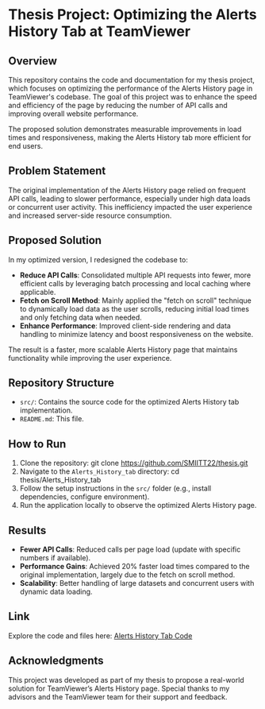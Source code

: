 # Thesis Project: Optimizing the Alerts History Tab at TeamViewer

## Overview
This repository contains the code and documentation for my thesis project, which focuses on optimizing the performance of the Alerts History page in TeamViewer's codebase. The goal of this project was to enhance the speed and efficiency of the page by reducing the number of API calls and improving overall website performance.

The proposed solution demonstrates measurable improvements in load times and responsiveness, making the Alerts History tab more efficient for end users.

## Problem Statement
The original implementation of the Alerts History page relied on frequent API calls, leading to slower performance, especially under high data loads or concurrent user activity. This inefficiency impacted the user experience and increased server-side resource consumption.

## Proposed Solution
In my optimized version, I redesigned the codebase to:

- **Reduce API Calls**: Consolidated multiple API requests into fewer, more efficient calls by leveraging batch processing and local caching where applicable.
- **Fetch on Scroll Method**: Mainly applied the "fetch on scroll" technique to dynamically load data as the user scrolls, reducing initial load times and only fetching data when needed.
- **Enhance Performance**: Improved client-side rendering and data handling to minimize latency and boost responsiveness on the website.

The result is a faster, more scalable Alerts History page that maintains functionality while improving the user experience.

## Repository Structure
- `src/`: Contains the source code for the optimized Alerts History tab implementation.
- `README.md`: This file.

## How to Run
1. Clone the repository: git clone https://github.com/SMIITT22/thesis.git
2. Navigate to the `Alerts_History_tab` directory: cd thesis/Alerts_History_tab
3. Follow the setup instructions in the `src/` folder (e.g., install dependencies, configure environment).
4. Run the application locally to observe the optimized Alerts History page.

## Results
- **Fewer API Calls**: Reduced calls per page load (update with specific numbers if available).
- **Performance Gains**: Achieved 20% faster load times compared to the original implementation, largely due to the fetch on scroll method.
- **Scalability**: Better handling of large datasets and concurrent users with dynamic data loading.

## Link
Explore the code and files here: [Alerts History Tab Code](https://github.com/SMIITT22/thesis/tree/main/Alerts_History_tab)

## Acknowledgments
This project was developed as part of my thesis to propose a real-world solution for TeamViewer’s Alerts History page. Special thanks to my advisors and the TeamViewer team for their support and feedback.
